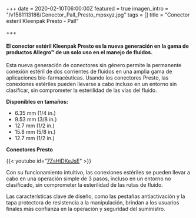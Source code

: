 +++
date = 2020-02-10T06:00:00Z
featured = true
imagen_intro = "/v1581113186/Conector_Pall_Presto_mpsxyz.jpg"
tags = []
title = "Conector esteril Kleenpak Presto - Pall"

+++
#### **El conector estéril Kleenpak Presto es la nueva generación en la gama de productos Allegro™ de un solo uso en el manejo de fluidos.**

Esta nueva generación de conectores sin género permite la permanente conexión estéril de dos corrientes de fluidos en una amplia gama de aplicaciones bio-farmacéuticas. Usando los conectores Presto, las conexiones estériles pueden llevarse a cabo incluso en un entorno sin clasificar, sin comprometer la esterilidad de las vías del fluido.

**Disponibles en tamaños:**

* 6.35 mm (1/4 in.)
* 9.53 mm (3/8 in.)
* 12.7 mm (1/2 in.)
* 15.8 mm (5/8 in.)
* 12.7 mm (1/2 in.)

**Conectores Presto**

{{< youtube id="[7ZsHiDKeJsE](https://www.youtube.com/watch?v=7ZsHiDKeJsE "https://www.youtube.com/watch?v=7ZsHiDKeJsE")" >}}

Con su funcionamiento intuitivo, las conexiones estériles se pueden llevar a cabo en una operación simple de 3 pasos, incluso en un entorno no clasificado, sin comprometer la esterilidad de las rutas de fluido.

Las características clave de diseño, como las pestañas antiactivación y la tapa protectora de resistencia a la manipulación, brindan a los usuarios finales más confianza en la operación y seguridad del suministro.